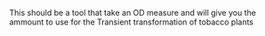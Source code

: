 This should be a tool that take an OD measure and will give you the ammount to use for the Transient transformation of tobacco plants
